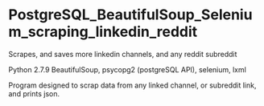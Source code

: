 # PostgreSQL_BeautifulSoup_Selenium_scraping_linkedin_reddit
Scrapes, and saves more linkedin channels, and any reddit subreddit

Python 2.7.9
BeautifulSoup, psycopg2 (postgreSQL API), selenium, lxml

Program designed to scrap data from any linked channel, or subreddit link, and prints json.
